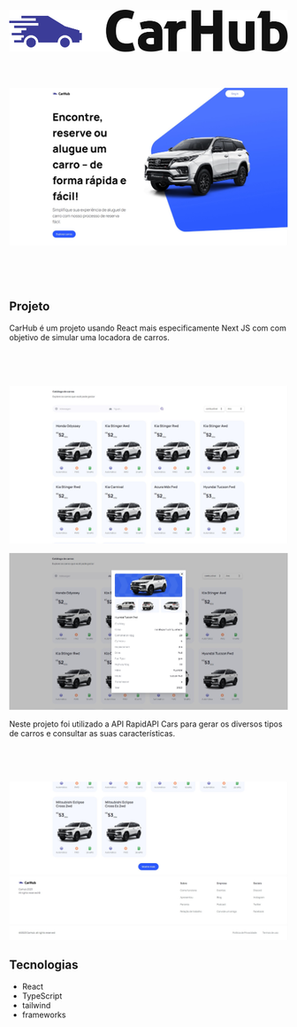 <p align="center">
   <img  src="public/logo.svg">  
</p>
</br></br>
<p align="center">
   <img  src="public/1.jpg">  
</p>
</br></br></br>
<h2>Projeto</h2>
<p>CarHub é um projeto usando React mais especificamente Next JS com com objetivo de simular uma locadora de carros.</p>
</br></br></br>
<p align="center">
   <img src="public/2.jpg">  
</p>

<p align="center">
   <img src="public/3.jpg">  
</p>


<p>Neste projeto foi utilizado a API RapidAPI Cars para gerar os diversos tipos de carros e consultar as suas características.</p>
</br></br></br>

<p align="center">
   <img src="public/4.jpg">  
</p>


<h2>Tecnologias</h2>
<ul>
   <li>React</li>
   <li>TypeScript</li>
   <li>tailwind</li>
   <li>frameworks</li>
</ul>
